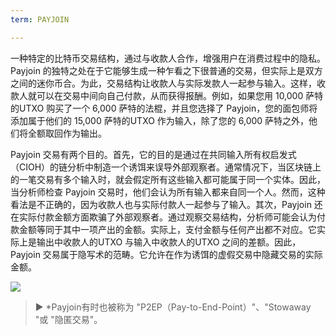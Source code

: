 ```yaml
---
term: PAYJOIN

---
```

一种特定的比特币交易结构，通过与收款人合作，增强用户在消费过程中的隐私。Payjoin 的独特之处在于它能够生成一种乍看之下很普通的交易，但实际上是双方之间的迷你币合。为此，交易结构让收款人与实际发款人一起参与输入。这样，收款人就可以在交易中间向自己付款，从而获得报酬。例如，如果您用 10,000 萨特的UTXO 购买了一个 6,000 萨特的法棍，并且您选择了 Payjoin，您的面包师将添加属于他们的 15,000 萨特的UTXO 作为输入，除了您的 6,000 萨特之外，他们将全额取回作为输出。

Payjoin 交易有两个目的。首先，它的目的是通过在共同输入所有权启发式（CIOH）的链分析中制造一个诱饵来误导外部观察者。通常情况下，当区块链上的一笔交易有多个输入时，就会假定所有这些输入都可能属于同一个实体。因此，当分析师检查 Payjoin 交易时，他们会认为所有输入都来自同一个人。然而，这种看法是不正确的，因为收款人也与实际付款人一起参与了输入。其次，Payjoin 还在实际付款金额方面欺骗了外部观察者。通过观察交易结构，分析师可能会认为付款金额等同于其中一项产出的金额。实际上，支付金额与任何产出都不对应。它实际上是输出中收款人的UTXO 与输入中收款人的UTXO 之间的差额。因此，Payjoin 交易属于隐写术的范畴。它允许在作为诱饵的虚假交易中隐藏交易的实际金额。

![](../../dictionnaire/assets/14.webp)

> ► *Payjoin有时也被称为 "P2EP（Pay-to-End-Point）"、"Stowaway "或 "隐匿交易"。